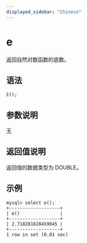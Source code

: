 ```yaml
---
displayed_sidebar: "Chinese"
---
```


# e



返回自然对数函数的底数。

## 语法

```Haskell
E();
```

## 参数说明

无

## 返回值说明

返回值的数据类型为 DOUBLE。

## 示例

```Plain Text
mysql> select e();
+-------------------+
| e()               |
+-------------------+
| 2.718281828459045 |
+-------------------+
1 row in set (0.01 sec)
```
